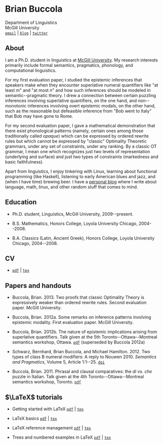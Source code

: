 Brian Buccola
=============

Department of Linguistics  
McGill University  
[`email`][email] | [`blog`][blog] | [`twitter`][twitter]

[email]:   mailto:brian.buccola@mail.mcgill.ca
[blog]:    http://brianbuccola.github.com/
[twitter]: https://twitter.com/brianbuccola/


About
-----

I am a Ph.D. student in linguistics at [McGill University][dept]. My research
interests primarily include formal semantics, pragmatics, phonology, and
computational linguistics.

For my first evaluation paper, I studied the epistemic inferences that speakers
make when they encounter superlative numeral quantifiers like "at least *m*"
and "at most *n*" and how such inferences should be modeled in
semantic--pragmatic theory. I drew a connection between certain puzzling
inferences involving superlative quantifiers, on the one hand, and
non--monotonic inferences involving overt epistemic modals, on the other hand,
such as the reasonable but defeasible inference from "Bob went to Italy" that
Bob may have gone to Rome.

For my second evaluation paper, I gave a mathematical demonstration that there
exist phonological patterns (namely, certain ones among those traditionally
called *opaque*) which can be expressed by ordered rewrite rules but which
cannot be expressed by "classic" Optimality Theoretic grammars, under any set
of constraints, under any ranking. By a classic OT grammar, I mean one which
recognizes just two levels of representation (underlying and surface) and just
two types of constraints (markedness and basic faithfulness).

Apart from linguistics, I enjoy tinkering with Linux, learning about functional
programming (like Haskell), listening to early American blues and jazz, and
(when I have time) brewing beer. I have a [personal blog][blog] where I write
about language, math, linux, and other random stuff that comes to mind.

[dept]: http://www.mcgill.ca/linguistics/ "McGill linguistics department"


Education
---------

- Ph.D. student, Linguistics, McGill University, 2009--present.

- B.S. Mathematics, Honors College, Loyola University Chicago, 2004--2008.

- B.A. Classics (Latin, Ancient Greek), Honors College, Loyola University
  Chicago, 2004--2008.


CV
---

- [`pdf`][cv-pdf] | [`tex`][cv-tex]

[cv-pdf]:
    https://github.com/brianbuccola/cv/blob/master/buccola-cv.pdf?raw=true
    "Brian's CV"
[cv-tex]:
    https://github.com/brianbuccola/cv/blob/master/buccola-cv.tex?raw=true
    "Brian's CV (source)"


Papers and handouts
-------------------

- Buccola, Brian. 2013. Two proofs that classic Optimality Theory is
  expressively weaker than ordered rewrite rules. Second evaluation paper.
  McGill University.

- Buccola, Brian. 2012a. Some remarks on inference patterns involving epistemic
  modality. First evaluation paper. McGill University.

- Buccola, Brian. 2012b. The nature of epistemic implications arising from
  superlative quantifiers. Talk given at the 5th Toronto--Ottawa--Montreal
  semantics workshop, Ottawa. [`pdf`][tom5] (superseded by Buccola 2012a)

- Schwarz, Bernhard, Brian Buccola, and Michael Hamilton.  2012. Two types of
  class B numeral modifiers: A reply to Nouwen 2010. *Semantics and
  Pragmatics*, Volume 5, Article 1:1--25. [`doi`][semprag]

- Buccola, Brian. 2011. Phrasal and clausal comparatives: the *di* vs. *che*
  puzzle in Italian. Talk given at the 4th Toronto--Ottawa--Montreal semantics
  workshop, Toronto.  [`pdf`][tom4]

[tom5]:    files/buccola-tom5-handout.pdf   "TOM 5 handout"
[semprag]: http://dx.doi.org/10.3765/sp.5.1 "Schwarz, Buccola, and Hamilton 2012"
[tom4]:    files/buccola-tom4-handout.pdf   "TOM 4 handout"


$\LaTeX$ tutorials
------------------

- Getting started with LaTeX [`pdf`][gs-pdf] | [`tex`][gs-tex]

- LaTeX basics [`pdf`][bas-pdf] | [`tex`][bas-tex]

- LaTeX reference management [`pdf`][ref-pdf] | [`tex`][ref-tex]

- Trees and numbered examples in LaTeX [`pdf`][trees-pdf] | [`tex`][trees-tex]

[gs-pdf]:
    https://github.com/brianbuccola/latex-tutorials/blob/master/latex-getting-started.pdf?raw=true
    "Getting started with LaTeX"
[gs-tex]:
    https://github.com/brianbuccola/latex-tutorials/blob/master/latex-getting-started.tex?raw=true
    "Getting started with LaTeX (source)"
[bas-pdf]:
    https://github.com/brianbuccola/latex-tutorials/blob/master/latex-basics.pdf?raw=true
    "LaTeX basics"
[bas-tex]:
    https://github.com/brianbuccola/latex-tutorials/blob/master/latex-basics.tex?raw=true
    "LaTeX basics (source)"
[ref-pdf]:
    https://github.com/brianbuccola/latex-tutorials/blob/master/latex-reference-mgmt.pdf?raw=true
    "LaTeX reference management"
[ref-tex]:
    https://github.com/brianbuccola/latex-tutorials/blob/master/latex-reference-mgmt.tex?raw=true
    "LaTeX reference management (source)"
[trees-pdf]:
    https://github.com/brianbuccola/latex-tutorials/blob/master/latex-trees.pdf?raw=true
    "Trees and numbered examples in LaTeX"
[trees-tex]:
    https://github.com/brianbuccola/latex-tutorials/blob/master/latex-trees.tex?raw=true
    "Trees and numbered examples in LaTeX (source)"
